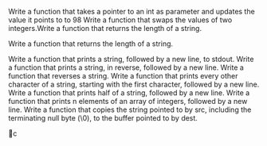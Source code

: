 Write a function that takes a pointer to an int as parameter and updates the value it points to to 98
Write a function that swaps the values of two integers.Write a function that returns the length of a string.




Write a function that returns the length of a string.



Write a function that prints a string, followed by a new line, to stdout.
Write a function that prints a string, in reverse, followed by a new line.
Write a function that reverses a string.
Write a function that prints every other character of a string, starting with the first character, followed by a new line.
Write a function that prints half of a string, followed by a new line.
Write a function that prints n elements of an array of integers, followed by a new line.
Write a function that copies the string pointed to by src, including the terminating null byte (\0), to the buffer pointed to by dest.



c
